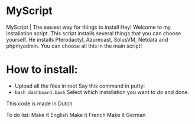 # MyScript
MyScript | The easiest way for things to install
Hey! Welcome to my installation script. This script installs several things that you can choose yourself. He installs Pterodactyl, Azurecast, SolusVM, Netdata and phpmyadmin. You can choose all this in the main script!

# How to install:
- Upload all the files in root
Say this command in putty:
- ```bash dashboard.bash```
Select which installation you want to do and done.

This code is made in Dutch

To do list:
Make it English
Make it French
Make it German
